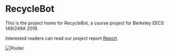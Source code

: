 # RecycleBot
This is the project home for RecycleBot, a course project for Berkeley EECS 149/249A 2019.

Interested readers can read our project report [Report](CS_149_RecycleBot.pdf).

![Poster](RecycleBotPoster.png)
